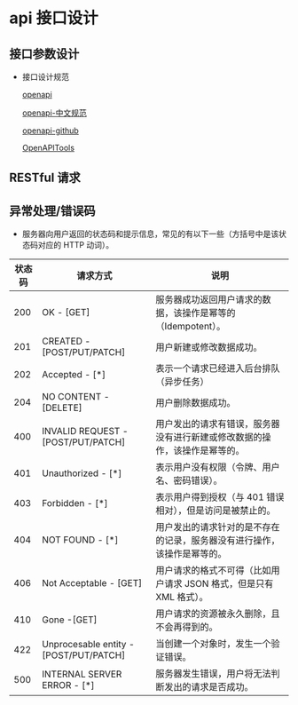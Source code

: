# api 接口设计

## 接口参数设计

- 接口设计规范

  [openapi](https://www.openapis.org/)

  [openapi-中文规范](https://www.openapis.org/)

  [openapi-github](https://github.com/OAI)

  [OpenAPITools](https://github.com/OpenAPITools)

## RESTful 请求

## 异常处理/错误码

- 服务器向用户返回的状态码和提示信息，常见的有以下一些（方括号中是该状态码对应的 HTTP 动词）。

| 状态码 | 请求方式                               | 说明                                                                       |
| ------ | -------------------------------------- | -------------------------------------------------------------------------- |
| 200    | OK - [GET]                             | 服务器成功返回用户请求的数据，该操作是幂等的（Idempotent）。               |
| 201    | CREATED - [POST/PUT/PATCH]             | 用户新建或修改数据成功。                                                   |
| 202    | Accepted - [*]                         | 表示一个请求已经进入后台排队（异步任务）                                   |
| 204    | NO CONTENT - [DELETE]                  | 用户删除数据成功。                                                         |
| 400    | INVALID REQUEST - [POST/PUT/PATCH]     | 用户发出的请求有错误，服务器没有进行新建或修改数据的操作，该操作是幂等的。 |
| 401    | Unauthorized - [*]                     | 表示用户没有权限（令牌、用户名、密码错误）。                               |
| 403    | Forbidden - [*]                        | 表示用户得到授权（与 401 错误相对），但是访问是被禁止的。                  |
| 404    | NOT FOUND - [*]                        | 用户发出的请求针对的是不存在的记录，服务器没有进行操作，该操作是幂等的。   |
| 406    | Not Acceptable - [GET]                 | 用户请求的格式不可得（比如用户请求 JSON 格式，但是只有 XML 格式）。        |
| 410    | Gone -[GET]                            | 用户请求的资源被永久删除，且不会再得到的。                                 |
| 422    | Unprocesable entity - [POST/PUT/PATCH] | 当创建一个对象时，发生一个验证错误。                                       |
| 500    | INTERNAL SERVER ERROR - [*]            | 服务器发生错误，用户将无法判断发出的请求是否成功。                         |
